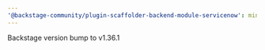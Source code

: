 ```yaml
---
'@backstage-community/plugin-scaffolder-backend-module-servicenow': minor
---
```


Backstage version bump to v1.36.1
